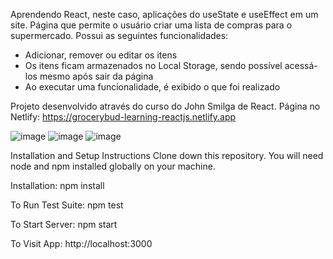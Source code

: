 Aprendendo React, neste caso, aplicações do useState e useEffect em um site. Página que permite o usuário criar uma lista de compras para o supermercado. Possui as seguintes funcionalidades:

- Adicionar, remover ou editar os itens
- Os itens ficam armazenados no Local Storage, sendo possível acessá-los mesmo após sair da página
- Ao executar uma funcionalidade, é exibido o que foi realizado

Projeto desenvolvido através do curso do John Smilga de React. Página no Netlify: https://grocerybud-learning-reactjs.netlify.app

![image](https://user-images.githubusercontent.com/103163622/188520961-7bbfbe51-5e02-4af5-bb01-73b9f9b6eaa9.png)
![image](https://user-images.githubusercontent.com/103163622/188520986-6b4d1088-1e93-4002-a12f-ce9e70c2807c.png)
![image](https://user-images.githubusercontent.com/103163622/188521048-686ea125-dd9e-4da1-8fa4-dee18f2eb8a9.png)

Installation and Setup Instructions Clone down this repository. You will need node and npm installed globally on your machine.

Installation: npm install

To Run Test Suite: npm test

To Start Server: npm start

To Visit App: http://localhost:3000
